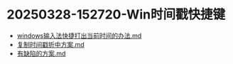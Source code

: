 # 20250328-152720-Win时间戳快捷键
 - [windows输入法快捷打出当前时间的办法.md](windows输入法快捷打出当前时间的办法.md) 
 - [复制时间戳折中方案.md](复制时间戳折中方案.md) 
 - [有缺陷的方案.md](有缺陷的方案.md) 
